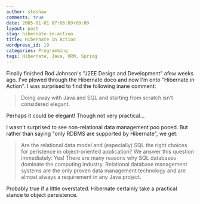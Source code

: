 ```yaml
---
author: steshaw
comments: true
date: 2005-01-01 07:06:09+00:00
layout: post
slug: hibernate-in-action
title: Hibernate in Action
wordpress_id: 19
categories: Programming
tags: Hibernate, Java, ORM, Spring
---
```


Finally finished Rod Johnson's "J2EE Design and Development" afew weeks ago. I've plowed through the Hibernate doco and now I'm onto "Hibernate in Action". I was surprised to find the following inane comment:



<blockquote>Doing away with Java and SQL and starting from scratch isn't considered elegant.</blockquote>



Perhaps it could be elegant! Though not very practical...

I wasn't surprised to see non-relational data management poo pooed. But rather than saying "only RDBMS are supported by Hibernate", we get:



<blockquote>Are the relational data model and (especially) SQL the right choices for peristence in object-oriented application? We answer this question immediately: Yes! There are many reasons why SQL databases dominate the computing industry. Relational database management systems are the only proven data management technology and are almost always a requirement in any Java project.</blockquote>



Probably true if a little overstated. Hibernate certainly take a practical stance to object persistence.
